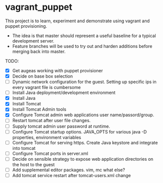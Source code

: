 vagrant_puppet
=====================

This project is to learn, experiment and demonstrate using vagrant and puppet provisioning.

- The idea is that master should represent a useful baseline for a typical development server.
- Feature branches will be used to try out and harden additions before merging back into master.

TODO:
- [x] Get augeas working with puppet provisioner
- [x] Decide on base box selection
- [ ] Dynamic network configuration for the guest. Setting up specific ips in every vagrant file is cumbersome
- [ ] Install Java deployment/development environment
- [x] Install Java
- [x] Install Tomcat
- [x] Install Tomcat Admin tools
- [x] Configure Tomcat admin web applications user name/passord/group.
- [ ] Restart tomcat after user file changes.
- [ ] Supply tomcat admin user password at runtime.
- [ ] Configure Tomcat startup options. JAVA_OPTS for various java -D properties, environment variables
- [ ] Configure Tomcat for serving https. Create Java keystore and integrate into tomcat
- [ ] Configure Tomcat ports in server.xml
- [ ] Decide on sensible strategy to expose web application directories on the host to the guest
- [ ] Add supplemental editor packages. vim, mc what else?
- [ ] Add tomcat service restart after tomcat-users.xml change
